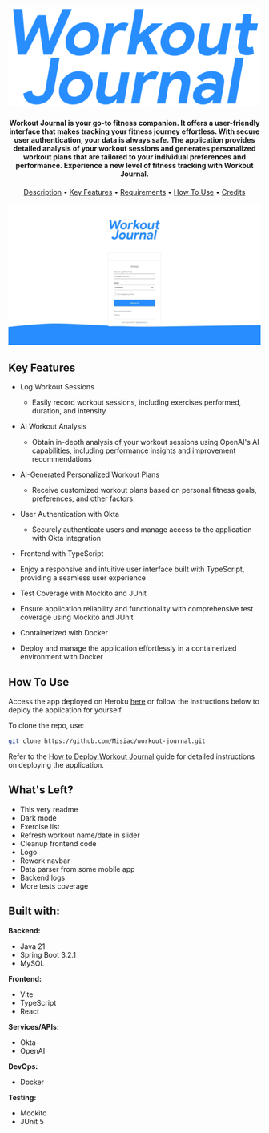 <h1 align="center">
 <img src="assets/logo.png" alt="Workout Journal">
</h1>

<h4 align="center">
Workout Journal is your go-to fitness companion. It offers a user-friendly interface that makes tracking your fitness journey effortless. With secure user authentication, your data is always safe. The application provides detailed analysis of your workout sessions and generates personalized workout plans that are tailored to your individual preferences and performance. Experience a new level of fitness tracking with Workout Journal.
</h4>
<p align="center">
	<a href="#description">Description</a> •
  <a href="#key-features">Key Features</a> •
  <a href="#requirements">Requirements</a> •
  <a href="#how-to-use">How To Use</a> •
  <a href="#credits">Credits</a> 

</p>
 <img src="assets/login.jpeg" alt="Login Page" width="900">

## Key Features

* Log Workout Sessions
    - Easily record workout sessions, including exercises performed, duration, and intensity

* AI Workout Analysis
    - Obtain in-depth analysis of your workout sessions using OpenAI's AI capabilities, including performance insights
      and improvement recommendations

* AI-Generated Personalized Workout Plans
    - Receive customized workout plans based on personal fitness goals, preferences, and other factors.

* User Authentication with Okta
    - Securely authenticate users and manage access to the application with Okta integration

* Frontend with TypeScript

- Enjoy a responsive and intuitive user interface built with TypeScript, providing a seamless user experience

* Test Coverage with Mockito and JUnit

- Ensure application reliability and functionality with comprehensive test coverage using Mockito and JUnit

* Containerized with Docker

- Deploy and manage the application effortlessly in a containerized environment with Docker



## How To Use

Access the app deployed on Heroku [here](https://workout-journal-ai.herokuapp.com/)
or follow the instructions below to deploy the application for yourself

To clone the repo, use:

```bash
git clone https://github.com/Misiac/workout-journal.git
```

Refer to the [How to Deploy Workout Journal](howToDeploy.md) guide for detailed instructions on deploying the
application.

## What's Left?

- This very readme
- Dark mode
- Exercise list
- Refresh workout name/date in slider
- Cleanup frontend code
- Logo
- Rework navbar
- Data parser from some mobile app
- Backend logs
- More tests coverage

## Built with:

**Backend:**

- Java 21
- Spring Boot 3.2.1
- MySQL

**Frontend:**

- Vite
- TypeScript
- React

**Services/APIs:**

- Okta
- OpenAI

**DevOps:**

- Docker

**Testing:**

- Mockito
- JUnit 5
